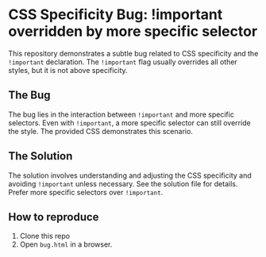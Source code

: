 # CSS Specificity Bug: !important overridden by more specific selector

This repository demonstrates a subtle bug related to CSS specificity and the `!important` declaration. The `!important` flag usually overrides all other styles, but it is not above specificity. 

## The Bug

The bug lies in the interaction between `!important` and more specific selectors.  Even with `!important`, a more specific selector can still override the style.  The provided CSS demonstrates this scenario.

## The Solution

The solution involves understanding and adjusting the CSS specificity and avoiding `!important` unless necessary.  See the solution file for details.  Prefer more specific selectors over `!important`. 

## How to reproduce

1. Clone this repo
2. Open `bug.html` in a browser.